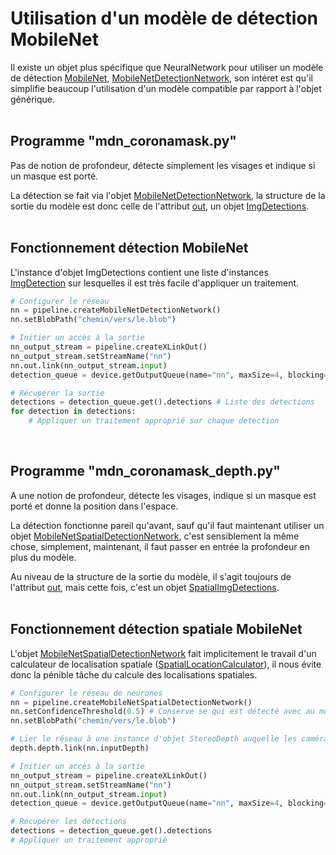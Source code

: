 # Utilisation d'un modèle de détection MobileNet


Il existe un objet plus spécifique que NeuralNetwork pour utiliser un modèle de détection [MobileNet](https://docs.openvinotoolkit.org/latest/omz_models_model_mobilenet_ssd.html), [MobileNetDetectionNetwork](https://docs.luxonis.com/projects/api/en/latest/references/python/#depthai.MobileNetDetectionNetwork), son intéret est qu'il simplifie beaucoup l'utilisation d'un modèle compatible par rapport à l'objet générique.
<br><br>


## Programme "mdn_coronamask.py"
Pas de notion de profondeur, détecte simplement les visages et indique si un masque est porté.

La détection se fait via l'objet [MobileNetDetectionNetwork](https://docs.luxonis.com/projects/api/en/latest/references/python/#depthai.MobileNetDetectionNetwork), la structure de la sortie du modèle est donc celle de l'attribut [out](https://docs.luxonis.com/projects/api/en/latest/references/python/#depthai.DetectionNetwork.out), un objet [ImgDetections](https://docs.luxonis.com/projects/api/en/latest/references/python/#depthai.ImgDetections).
<br><br>


## Fonctionnement détection MobileNet

L'instance d'objet ImgDetections contient une liste d'instances [ImgDetection](https://docs.luxonis.com/projects/api/en/latest/references/python/#depthai.ImgDetection) sur lesquelles il est très facile d'appliquer un traitement.

```py
# Configurer le réseau
nn = pipeline.createMobileNetDetectionNetwork()
nn.setBlobPath("chemin/vers/le.blob")

# Initier un accès à la sortie
nn_output_stream = pipeline.createXLinkOut()
nn_output_stream.setStreamName("nn")
nn.out.link(nn_output_stream.input)
detection_queue = device.getOutputQueue(name="nn", maxSize=4, blocking=False)

# Récupérer la sortie
detections = detection_queue.get().detections # Liste des detections
for detection in detections:
    # Appliquer un traitement approprié sur chaque detection
```
<br>


## Programme "mdn_coronamask_depth.py"
A une notion de profondeur, détecte les visages, indique si un masque est porté et donne la position dans l'espace.

La détection fonctionne pareil qu'avant, sauf qu'il faut maintenant utiliser un objet [MobileNetSpatialDetectionNetwork](https://docs.luxonis.com/projects/api/en/latest/references/python/#depthai.MobileNetSpatialDetectionNetwork), c'est sensiblement la même chose, simplement, maintenant, il faut passer en entrée la profondeur en plus du modèle.

Au niveau de la structure de la sortie du modèle, il s'agit toujours de l'attribut [out](https://docs.luxonis.com/projects/api/en/latest/references/python/#depthai.SpatialDetectionNetwork.out), mais cette fois, c'est un objet [SpatialImgDetections](https://docs.luxonis.com/projects/api/en/latest/references/python/#depthai.SpatialImgDetections).
<br><br>


## Fonctionnement détection spatiale MobileNet

L'objet [MobileNetSpatialDetectionNetwork](https://docs.luxonis.com/projects/api/en/latest/references/python/#depthai.MobileNetSpatialDetectionNetwork) fait implicitement le travail d'un calculateur de localisation spatiale ([SpatialLocationCalculator](https://docs.luxonis.com/projects/api/en/latest/references/python/#depthai.SpatialLocationCalculator)), il nous évite donc la pénible tâche du calcule des localisations spatiales.
```py
# Configurer le réseau de neurones
nn = pipeline.createMobileNetSpatialDetectionNetwork()
nn.setConfidenceThreshold(0.5) # Conserve se qui est détecté avec au moins 50% d'assurance
nn.setBlobPath("chemin/vers/le.blob")

# Lier le réseau à une instance d'objet StereoDepth auquelle les caméras lattérales ont été liées.
depth.depth.link(nn.inputDepth)

# Initier un accès à la sortie
nn_output_stream = pipeline.createXLinkOut()
nn_output_stream.setStreamName("nn")
nn.out.link(nn_output_stream.input)
detection_queue = device.getOutputQueue(name="nn", maxSize=4, blocking=False)

# Récupérer les détections
detections = detection_queue.get().detections
# Appliquer un traitement approprié
```